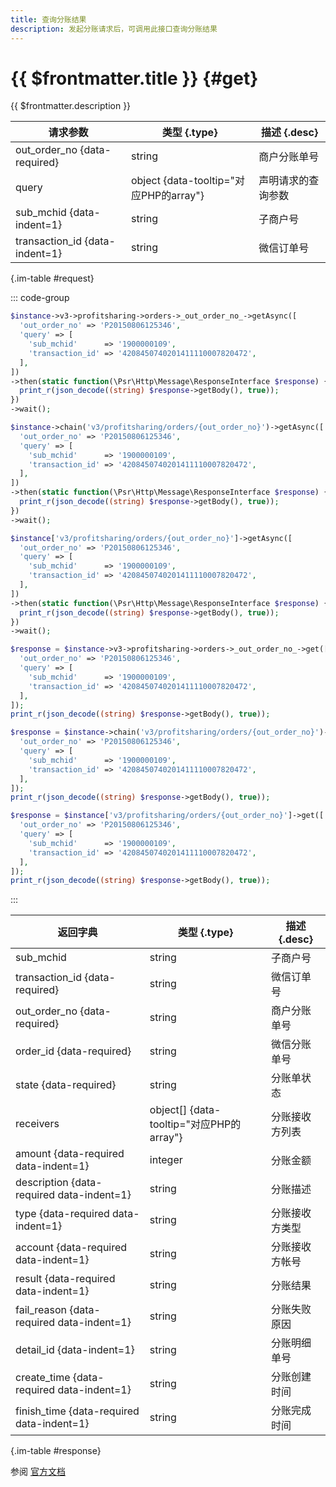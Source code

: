 ```yaml
---
title: 查询分账结果
description: 发起分账请求后，可调用此接口查询分账结果
---
```


# {{ $frontmatter.title }} {#get}

{{ $frontmatter.description }}

| 请求参数 | 类型 {.type} | 描述 {.desc}
| --- | --- | ---
| out_order_no {data-required} | string | 商户分账单号
| query | object {data-tooltip="对应PHP的array"} | 声明请求的查询参数
| sub_mchid {data-indent=1} | string | 子商户号
| transaction_id {data-indent=1} | string | 微信订单号

{.im-table #request}

::: code-group

```php [异步纯链式]
$instance->v3->profitsharing->orders->_out_order_no_->getAsync([
  'out_order_no' => 'P20150806125346',
  'query' => [
    'sub_mchid'      => '1900000109',
    'transaction_id' => '4208450740201411110007820472',
  ],
])
->then(static function(\Psr\Http\Message\ResponseInterface $response) {
  print_r(json_decode((string) $response->getBody(), true));
})
->wait();
```

```php [异步声明式]
$instance->chain('v3/profitsharing/orders/{out_order_no}')->getAsync([
  'out_order_no' => 'P20150806125346',
  'query' => [
    'sub_mchid'      => '1900000109',
    'transaction_id' => '4208450740201411110007820472',
  ],
])
->then(static function(\Psr\Http\Message\ResponseInterface $response) {
  print_r(json_decode((string) $response->getBody(), true));
})
->wait();
```

```php [异步属性式]
$instance['v3/profitsharing/orders/{out_order_no}']->getAsync([
  'out_order_no' => 'P20150806125346',
  'query' => [
    'sub_mchid'      => '1900000109',
    'transaction_id' => '4208450740201411110007820472',
  ],
])
->then(static function(\Psr\Http\Message\ResponseInterface $response) {
  print_r(json_decode((string) $response->getBody(), true));
})
->wait();
```

```php [同步纯链式]
$response = $instance->v3->profitsharing->orders->_out_order_no_->get([
  'out_order_no' => 'P20150806125346',
  'query' => [
    'sub_mchid'      => '1900000109',
    'transaction_id' => '4208450740201411110007820472',
  ],
]);
print_r(json_decode((string) $response->getBody(), true));
```

```php [同步声明式]
$response = $instance->chain('v3/profitsharing/orders/{out_order_no}')->get([
  'out_order_no' => 'P20150806125346',
  'query' => [
    'sub_mchid'      => '1900000109',
    'transaction_id' => '4208450740201411110007820472',
  ],
]);
print_r(json_decode((string) $response->getBody(), true));
```

```php [同步属性式]
$response = $instance['v3/profitsharing/orders/{out_order_no}']->get([
  'out_order_no' => 'P20150806125346',
  'query' => [
    'sub_mchid'      => '1900000109',
    'transaction_id' => '4208450740201411110007820472',
  ],
]);
print_r(json_decode((string) $response->getBody(), true));
```

:::

| 返回字典 | 类型 {.type} | 描述 {.desc}
| --- | --- | ---
| sub_mchid | string | 子商户号
| transaction_id {data-required} | string | 微信订单号
| out_order_no {data-required} | string | 商户分账单号
| order_id {data-required} | string | 微信分账单号
| state {data-required} | string | 分账单状态
| receivers | object[] {data-tooltip="对应PHP的array"} | 分账接收方列表
| amount {data-required data-indent=1} | integer | 分账金额
| description {data-required data-indent=1} | string | 分账描述
| type {data-required data-indent=1} | string | 分账接收方类型
| account {data-required data-indent=1} | string | 分账接收方帐号
| result {data-required data-indent=1} | string | 分账结果
| fail_reason {data-required data-indent=1} | string | 分账失败原因
| detail_id {data-indent=1} | string | 分账明细单号
| create_time {data-required data-indent=1} | string | 分账创建时间
| finish_time {data-required data-indent=1} | string | 分账完成时间

{.im-table #response}

参阅 [官方文档](https://pay.weixin.qq.com/wiki/doc/apiv3_partner/apis/chapter8_1_2.shtml)
